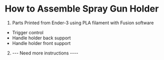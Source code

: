# How to Assemble Spray Gun Holder

1. Parts Printed from Ender-3 using PLA filament with Fusion software
* Trigger control
* Handle holder back support
* Handle holder front support
2. --- Need more instructions ----
